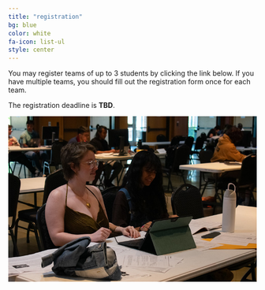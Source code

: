 ```yaml
---
title: "registration"
bg: blue
color: white
fa-icon: list-ul
style: center
---
```


You may register teams of up to 3 students by clicking the link
below.  If you have multiple teams, you should fill out the
registration form once for each team.

<!-- The registration fee of $35 per student includes lunch in the -->
<!-- award-winning Hendrix Caf for the students and their coach/sponsor, -->
<!-- snacks during the contest, and prizes for the winning teams in each -->
<!-- division. -->

The registration deadline is **TBD**.

<!-- <a href="https://apply.hendrix.edu/register/?id=43d29ff5-68af-497f-b110-23d735909a7a" class="button">Register</a> -->

<img src="img/HDXb24.jpg" />
